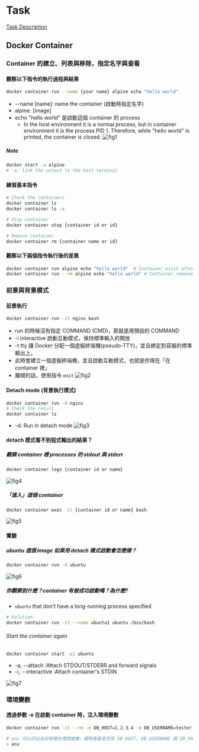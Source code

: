 # Task
[Task Description](https://lightda-tw.notion.site/20241128-W12-8-14b2ceabc70c80c1879df943e4fa7d0a#14b2ceabc70c811493b4feac697542de)

## Docker Container
### Container 的建立、列表與移除，指定名字與查看
#### 觀察以下指令的執行過程與結果
```bash
docker container run --name {your name} alpine echo "hello world"
```
* --name [name]: name the container (啟動時指定名字)
* alpine: [image]
* echo "hello world" 是啟動這個 container 的 process
    * In the host environment it is a normal process, but in container environment it is the process PID 1. Therefore, while "hello world" is printed, the container is closed.
![fig1](https://github.com/user-attachments/assets/3c6be8fa-5c4d-4acf-9695-a4e33c0b2136)

##### Note
```bash
docker start -a alpine
# -a: link the output to the host terminal
```

#### 練習基本指令
```bash
# Check the containers
docker container ls
docker container ls -a

# Stop container
docker container stop {container id or id}

# Remove container
docker container rm {container name or id}
```
#### 觀察以下兩個指令執行後的差異
```bash
docker container run alpine echo "hello world"  # Container exist after echoing
docker container run --rm alpine echo "hello world" # Container removed after echoing
```

### 前景與背景模式
#### 前景執行
```bash
docker container run -it nginx bash
```
* run 的時候沒有指定 COMMAND (CMD)，那就是用預設的 COMMAND
* -i interactive 啟動互動模式，保持標準輸入的開放
* -t tty 讓 Docker 分配一個虛擬終端機(pseudo-TTY)，並且綁定到容器的標準輸出上。
* 此時會建立一個虛擬終端機，並且啟動互動模式，也就是你現在「在 container 裡」
* 離開的話，使用指令 `exit`
![fig2](https://github.com/user-attachments/assets/a9b4465e-1dc1-4d8e-a2af-0a9aae91f2be)

#### Detach mode (背景執行模式)
```bash
docker container run -d nginx
# Check the result
docker container ls
```
* -d: Run in detach mode
![fig3](https://github.com/user-attachments/assets/dc0111d2-8698-481b-8402-d5a31f871ad3)

#### detach 模式看不到程式輸出的結果？
##### 觀察 container 裡 processes 的 stdout 與 stderr
```bash
docker container logs {container id or name}
```
![fig4](https://github.com/user-attachments/assets/1e20c0e3-6d94-4cac-adf7-08ac17cc2eed)

##### 「進入」這個 container
```bash
docker container exec -it {container id or name} bash
```
![fig5](https://github.com/user-attachments/assets/f62f387f-1705-4198-bd7a-2f2f8b4aae87)

#### 實驗
##### ubuntu 這個 image 如果用 detach 模式啟動會怎麼樣？
```bash
docker container run -d ubuntu
```
![fig6](https://github.com/user-attachments/assets/f6b151fd-ea17-4ae6-9576-f2c5afbee11d)

##### 你觀察到什麼？container 有被成功啟動嗎？為什麼?
* `ubuntu` that don’t have a long-running process specified
```bash
# Solution
docker container run -it --name ubuntu1 ubuntu /bin/bash
```
###### Start the container again
```bash
docker container start -ai ubuntu
```
* -a, --attach :Attach STDOUT/STDERR and forward signals
* -i, --interactive :Attach container's STDIN

![fig7](https://github.com/user-attachments/assets/d6ac124a-45dd-4165-87a3-1f217a216dc7)

### 環境變數
#### 透過參數 -e 在啟動 container 時，注入環境變數
```bash
docker container run -it --rm -e DB_HOST=1.2.3.4 -e DB_USERNAME=tester -e DB_PASSWORD=1234 alpine

# env 可以印出目前有哪些環境變數，觀察看看是否有 DB_HOST, DB_USERNAME 跟 DB_PASSWORD
> env
```




